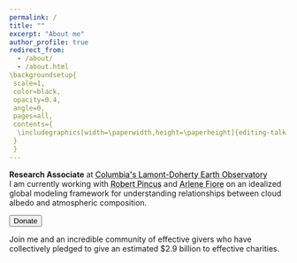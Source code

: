 ```yaml
---
permalink: /
title: ""
excerpt: "About me"
author_profile: true
redirect_from: 
  - /about/
  - /about.html
\backgroundsetup{
 scale=1,
 color=black,
 opacity=0.4,
 angle=0,
 pages=all,
 contents={
  \includegraphics[width=\paperwidth,height=\paperheight]{editing-talk.png}
 }
 }
---
```


**Research Associate** at <a href="https://lamont.columbia.edu/" style="color: black; text-decoration: underline;text-decoration-style: dotted;">Columbia's Lamont-Doherty Earth Observatory</a>   
I am currently working with <a href="https://crew.ldeo.columbia.edu/people/robert-pincus" style="color: black; text-decoration: underline;text-decoration-style: dotted;">Robert Pincus</a> and <a href="https://www.teampaccc.mit.edu/" style="color: black; text-decoration: underline;text-decoration-style: dotted;">Arlene Fiore</a> on an idealized global modeling framework for understanding relationships between cloud albedo and atmospheric composition.



<form action="https://www.givingwhatwecan.org/" method="get" target="_blank"><button type="submit">Donate</button></form>  
Join me and an incredible community of effective givers who have collectively pledged to give an estimated $2.9 billion to effective charities.

